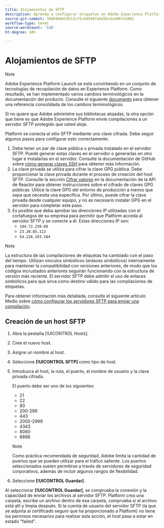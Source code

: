 ```yaml
---
title: Alojamientos de SFTP
description: Aprenda a configurar etiquetas en Adobe Experience Platform para enviar compilaciones de biblioteca a un servidor SFTP autoalojado y protegido.
source-git-commit: 39d9468e5d512c75c9d540fa5d2bcba4967e2881
workflow-type: tm+mt
source-wordcount: '526'
ht-degree: 48%

---
```


# Alojamientos de SFTP

>[!NOTE]
>
>Adobe Experience Platform Launch se está convirtiendo en un conjunto de tecnologías de recopilación de datos en Experience Platform. Como resultado, se han implementado varios cambios terminológicos en la documentación del producto. Consulte el siguiente [documento](../../../term-updates.md) para obtener una referencia consolidada de los cambios terminológicos.

Si no quiere que Adobe administre sus bibliotecas alojadas, la otra opción que tiene es que Adobe Experience Platform envíe compilaciones a un servidor SFTP protegido que usted aloje.

Platform se conecta al sitio SFTP mediante una clave cifrada. Debe seguir algunos pasos para configurar esto correctamente:

1. Debe tener un par de clave pública o privada instalado en el servidor SFTP. Puede generar estas claves en el servidor o generarlas en otro lugar e instalarlas en el servidor. Consulte la documentación de GitHub sobre [cómo generar claves SSH](https://help.github.com/articles/generating-a-new-ssh-key-and-adding-it-to-the-ssh-agent/#generating-a-new-ssh-key) para obtener más información.
1. La clave privada se utiliza para cifrar la clave GPG pública. Debe proporcionar la clave privada durante el proceso de creación del host SFTP. Consulte la sección [Cifrar valores](https://developer.adobelaunch.com/api/guides/encrypting_values/) en la documentación de la API de Reactor para obtener instrucciones sobre el cifrado de claves GPG públicas. Utilice la clave GPG del entorno de producción a menos que sepa que necesita una específica. Por último, puede cifrar la clave privada desde cualquier equipo, y no es necesario instalar GPG en el servidor para completar este paso.
1. Es posible que deba aprobar las direcciones IP utilizadas con el cortafuegos de su empresa para permitir que Platform acceda al servidor SFTP y se conecte a él. Estas direcciones IP son:
   * `184.72.239.68`
   * `23.20.85.113`
   * `54.226.193.184`

>[!NOTE]
>
>La estructura de las compilaciones de etiquetas ha cambiado con el paso del tiempo. Utilizan vínculos simbólicos (enlaces simbólicos) internamente para mantener la compatibilidad con versiones anteriores, de modo que los códigos incrustados anteriores seguirán funcionando con la estructura de versión más reciente. El servidor SFTP debe admitir el uso de enlaces simbólicos para que sirva como destino válido para las compilaciones de etiquetas.

Para obtener información más detallada, consulte el siguiente artículo Medio sobre [cómo configurar los servidores SFTP para enviar una compilación](https://medium.com/launch-by-adobe/configuring-an-sftp-server-for-use-with-adobe-launch-bc626027e5a6).

## Creación de un host SFTP

1. Abra la pestaña [!UICONTROL Hosts].
1. Cree el nuevo host.
1. Asigne un nombre al host.
1. Seleccione **[!UICONTROL SFTP]** como tipo de host.
1. Introduzca el host, la ruta, el puerto, el nombre de usuario y la clave privada cifrada.

   El puerto debe ser uno de los siguientes:

   * 21
   * 22
   * 80
   * 200-299
   * 443
   * 2000-2999
   * 4343
   * 8080
   * 8888

   >[!NOTE]
   >
   >Como práctica recomendada de seguridad, Adobe limita la cantidad de puertos que se pueden utilizar para el tráfico saliente. Los puertos seleccionados suelen permitirse a través de servidores de seguridad corporativos, además de incluir algunos rangos de flexibilidad.

1. Seleccione **[!UICONTROL Guardar]**.

Al seleccionar **[!UICONTROL Guardar]**, se comprueba la conexión y la capacidad de enviar los archivos al servidor SFTP. Platform crea una carpeta, escribe un archivo dentro de esa carpeta, comprueba si el archivo está allí y limpia después. Si la cuenta de usuario del servidor SFTP (la que se adjunta al certificado seguro que ha proporcionado a Platform) no tiene los permisos necesarios para realizar esta acción, el host pasa a estar en estado &quot;failed&quot;.
